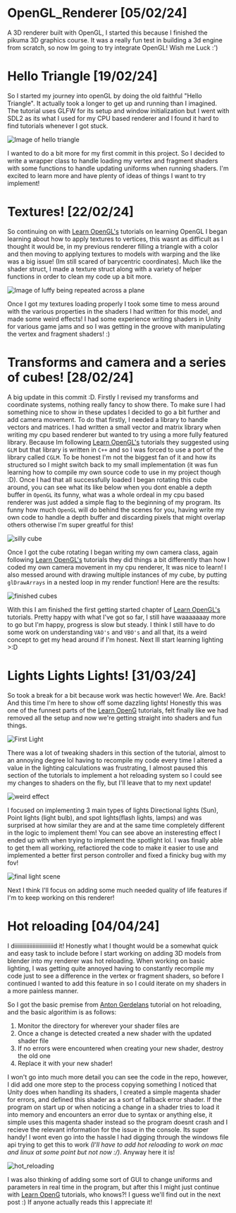 # OpenGL_Renderer [05/02/24]
A 3D renderer built with OpenGL, I started this because I finished the pikuma 3D graphics course. It was a really fun test in building a 3d engine from scratch, so now Im going to try integrate OpenGL! Wish me Luck :')


# Hello Triangle [19/02/24]
So I started my journey into openGL by doing the old faithful "Hello Triangle". It actually took a longer to get up and running than I imagined. The tutorial uses GLFW for its setup and window initialization but I went with SDL2 as its what I used for my CPU based renderer and I found it hard to find tutorials whenever I got stuck. 

![Image of hello triangle](https://github.com/JamieHyland1/OpenGL_Renderer/assets/15105021/a14de6e5-ce82-4c30-971e-99ede4cee01f)


I wanted to do a bit more for my first commit in this project. So I decided to write a wrapper class to handle loading my vertex and fragment shaders with some functions to handle updating uniforms when running shaders. I'm excited to learn more and have plenty of ideas of things I want to try implement!


# Textures! [22/02/24]
So continuing on with [Learn OpenGL's](https://learnopengl.com/) tutorials on learning OpenGL I began learning about how to apply textures to vertices, this wasnt as difficult as I thought it would be, in my previous renderer filling a triangle with a color and then moving to applying textures to models with warping and the like was a big issue! (Im still scared of barycentric coordinates). Much like the shader struct, I made a texture struct along with a variety of helper functions in order to clean my code up a bit more.

![Image of luffy being repeated across a plane](https://github.com/JamieHyland1/OpenGL_Renderer/assets/15105021/9b8a1064-a0e2-46e1-8046-fc79a852b58d)


Once I got my textures loading properly I took some time to mess around with the various properties in the shaders I had written for this model, and made some weird effects! I had some experience writing shaders in Unity for various game jams and so I was getting in the groove with manipulating the vertex and fragment shaders! :)

# Transforms and camera and a series of cubes! [28/02/24]
A big update in this commit :D. Firstly I revised my transforms and coordinate systems, nothing really fancy to show there.
To make sure I had something nice to show in these updates I decided to go a bit further and add camera movement. To do that firstly, I needed a library to handle vectors and matrices. I had written a small vector and matrix library when writing my cpu based renderer but wanted to try using a more fully featured library. Because Im following [Learn OpenGL's](https://learnopengl.com/) tutorials they suggested using `GLM` but that library is written in `C++` and so I was forced to use a port of the library called `CGLM`. To be honest I'm not the biggest fan of it and how its structured so I might switch back to my small implementation (it was fun learning how to compile my own source code to use in my project though :D). Once I had that all successfully loaded I began rotating this cube around, you can see what its like below when you dont enable a depth buffer in  `OpenGL` its funny, what was a whole ordeal in my cpu based renderer was just added a simple flag to the beginning of my program. Its funny how much `OpenGL` will do behind the scenes for you, having write my own code to handle a depth buffer and discarding pixels that might overlap others otherwise I'm super greatful for this!

![silly cube](https://github.com/JamieHyland1/OpenGL_Renderer/assets/15105021/031acc4f-de59-4225-824b-844b73f8d7db)

Once I got the cube rotating I began writing my own camera class, again following [Learn OpenGL's](https://learnopengl.com/) tutorials they did things a bit differently than how I coded my own camera movement in my cpu renderer, It was nice to learn! I also messed around with drawing multiple instances of my cube, by putting `glDrawArrays` in a nested loop in my render function! Here are the results:

![finished cubes](https://github.com/JamieHyland1/OpenGL_Renderer/assets/15105021/583b6409-dcce-4f8c-883f-dc8313584da5)

With this I am finished the first getting started chapter of [Learn OpenGL's](https://learnopengl.com/) tutorials. Pretty happy with what I've got so far, I still have waaaaaaay more to go but I'm happy, progress is slow but steady. I think I still have to do some work on understanding `VAO's` and `VBO's` and all that, its a weird concept to get my head around if I'm honest. Next Ill start learning lighting >:D

# Lights Lights Lights! [31/03/24]
So took a break for a bit because work was hectic however! We. Are. Back! And this time I'm here to show off some dazzling lights! Honestly this was one of the funnest parts of the [Learn OpenG](https://learnopengl.com/) tutorials, felt finally like we had removed all the setup and now we're getting straight into shaders and fun things.

![First Light](https://github.com/JamieHyland1/OpenGL_Renderer/assets/15105021/2ae1dee7-a856-482c-a698-60dce90f276e)

There was a lot of tweaking shaders in this section of the tutorial, almost to an annoying degree lol having to recompile my code every time I altered a value in the lighting calculations was frustrating, I almost paused this section of the tutorials to implement a hot reloading system so I could see my changes to shaders on the fly, but I'll leave that to my next update!

![weird effect](https://github.com/JamieHyland1/OpenGL_Renderer/assets/15105021/39d83f8d-8acd-4493-b066-a810fe785d12)

I focused on implementing 3 main types of lights Directional lights (Sun), Point lights (light bulb), and spot lights(flash lights, lamps) and was surprised at how similar they are and at the same time completely different in the logic to implement them! You can see above an insteresting effect I ended up with when trying to implement the spotlight lol. I was finally able to get them all working, refactiored the code to make it easier to use and implemented a better first person controller and fixed a finicky bug with my fov!  

![final light scene](https://github.com/JamieHyland1/OpenGL_Renderer/assets/15105021/8c6e12b4-f540-4be4-94e8-2a7756138beb)

Next I think I'll focus on adding some much needed quality of life features if I'm to keep working on this renderer!

# Hot reloading [04/04/24]
I diiiiiiiiiiiiiiiiiiiiiiiiiid it! Honestly what I thought would be a somewhat quick and easy task to include before I start working on adding 3D models from blender into my renderer was hot reloading. When working on basic lighting, I was getting quite annoyed having to constantly recompile my code just to see a difference in the vertex or fragment shaders, so before I continued I wanted to add this feature in so I could iterate on my shaders in a more painless manner. 

So I got the basic premise from [Anton Gerdelans](https://antongerdelan.net/opengl/shader_hot_reload.html) tutorial on hot reloading, and the basic algorithim is as follows:
1. Monitor the directory for wherever your shader files are
2. Once a change is detected created a new shader with the updated shader file 
3. If no errors were encountered when creating your new shader, destroy the old one
4. Replace it with your new shader!

I won't go into much more detail you can see the code in the repo, however, I did add one more step to the process copying something I noticed that Unity does when handling its shaders, I created a simple magenta shader for errors, and defined this shader as a sort of fallback error shader. If the program on start up or when noticing a change in a shader tries to load it into memory and encounters an error due to syntax or anything else, it simple uses this magenta shader instead so the program doesnt crash and I recieve the relevant information for the issue in the console. Its super handy! I wont even go into the hassle I had digging through the windows file api trying to get this to work *(I'll have to add hot reloading to work on mac and linux at some point but not now :/)*. Anyway here it is! 

![hot_reloading](https://github.com/JamieHyland1/OpenGL_Renderer/assets/15105021/1f5d18cb-ba42-4c1c-926a-38b418cb54cb)

I was also thinking of adding some sort of GUI to change uniforms and parameters in real time in the program, but after this I might just continue with [Learn OpenG](https://learnopengl.com/) tutorials, who knows?! I guess we'll find out in the next post :) If anyone actually reads this I appreciate it!

